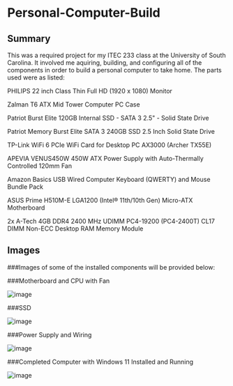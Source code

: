 # Personal-Computer-Build

## Summary

This was a required project for my ITEC 233 class at the University of South Carolina. It involved me aquiring, building, and configuring all of the components in order to build a personal computer to take home. The parts used were as listed:

PHILIPS 22 inch Class Thin Full HD (1920 x 1080) Monitor

Zalman T6 ATX Mid Tower Computer PC Case

Patriot Burst Elite 120GB Internal SSD - SATA 3 2.5" - Solid State Drive

Patriot Memory Burst Elite SATA 3 240GB SSD 2.5 Inch Solid State Drive

TP-Link WiFi 6 PCIe WiFi Card for Desktop PC AX3000 (Archer TX55E)

APEVIA VENUS450W 450W ATX Power Supply with Auto-Thermally Controlled 120mm Fan

Amazon Basics USB Wired Computer Keyboard (QWERTY) and Mouse Bundle Pack

ASUS Prime H510M-E LGA1200 (Intel® 11th/10th Gen) Micro-ATX Motherboard

2x A-Tech 4GB DDR4 2400 MHz UDIMM PC4-19200 (PC4-2400T) CL17 DIMM Non-ECC Desktop RAM Memory Module

## Images

###Images of some of the installed components will be provided below:

###Motherboard and CPU with Fan

![image](https://github.com/user-attachments/assets/99c48e8d-259b-4248-9b32-e1f7ac1566a3)

###SSD

![image](https://github.com/user-attachments/assets/73d05986-d987-4c4f-905c-dd2196decc35)

###Power Supply and Wiring

![image](https://github.com/user-attachments/assets/8da93a28-4e05-48c7-8d08-3cb65e9525b3)

###Completed Computer with Windows 11 Installed and Running

![image](https://github.com/user-attachments/assets/f716b950-2888-482b-9ccb-f8e68763414f)
